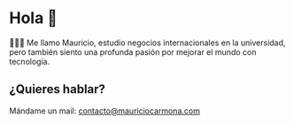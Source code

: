 # Hola 👋

👨🏻‍💻 Me llamo Mauricio, estudio negocios internacionales en la universidad, pero también siento una profunda pasión por mejorar el mundo con tecnología.

## ¿Quieres hablar?

Mándame un mail: contacto@mauriciocarmona.com
